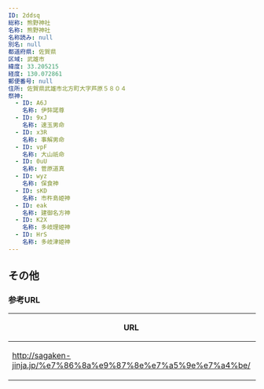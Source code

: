 ```yaml
---
ID: 2ddsq
総称: 熊野神社
名称: 熊野神社
名称読み: null
別名: null
都道府県: 佐賀県
区域: 武雄市
緯度: 33.205215
経度: 130.072861
郵便番号: null
住所: 佐賀県武雄市北方町大字芦原５８０４
祭神:
  - ID: A6J
    名称: 伊弉諾尊
  - ID: 9xJ
    名称: 速玉男命
  - ID: x3R
    名称: 事解男命
  - ID: vpF
    名称: 大山祇命
  - ID: 0uU
    名称: 菅原道真
  - ID: wyz
    名称: 保食神
  - ID: sKD
    名称: 市杵島姫神
  - ID: eak
    名称: 建御名方神
  - ID: K2X
    名称: 多岐理姫神
  - ID: HrS
    名称: 多岐津姫神
---
```


## その他

### 参考URL

| URL                                                           | 説明   |
| ------------------------------------------------------------- | ------ |
| http://sagaken-jinja.jp/%e7%86%8a%e9%87%8e%e7%a5%9e%e7%a4%be/ | 神社庁 |
